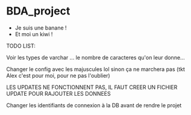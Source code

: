 # BDA_project

* Je suis une banane !
* Et moi un kiwi !

TODO LIST:

Voir les types de varchar ... le nombre de caracteres qu'on leur donne...

Changer le config avec les majuscules lol sinon ça ne marchera pas (tkt Alex c'est pour moi, pour ne pas l'oublier)

LES UPDATES NE FONCTIONNENT PAS, IL FAUT CREER UN FICHIER UPDATE POUR RAJOUTER LES DONNEES

Changer les identifiants de connexion à la DB avant de rendre le projet